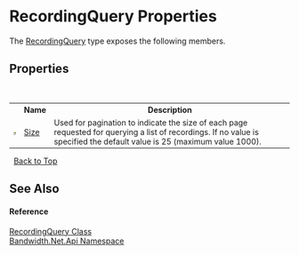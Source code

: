 ﻿# RecordingQuery Properties
 

The <a href ="T_Bandwidth_Net_Api_RecordingQuery.md">RecordingQuery</a> type exposes the following members.


## Properties
&nbsp;<table><tr><th></th><th>Name</th><th>Description</th></tr><tr><td>![Public property](media/pubproperty.gif "Public property")</td><td><a href ="P_Bandwidth_Net_Api_RecordingQuery_Size.md">Size</a></td><td>
Used for pagination to indicate the size of each page requested for querying a list of recordings. If no value is specified the default value is 25 (maximum value 1000).</td></tr></table>&nbsp;
<a href="#recordingquery-properties">Back to Top</a>

## See Also


#### Reference
<a href ="T_Bandwidth_Net_Api_RecordingQuery.md">RecordingQuery Class</a><br /><a href ="N_Bandwidth_Net_Api.md">Bandwidth.Net.Api Namespace</a><br />